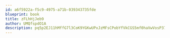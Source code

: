 ```yaml
---
id: a6f5922a-f5c9-4975-a71b-039343735fde
blueprint: book
title: zFLhHjJeb9
author: UMQfspdO1A
description: pq5p2EJ11hMffG7l3CoK9YGKwUPxJzMFsCPobYfVkCGS5mf0haVwVosP37zTFHI1O2yjQU0jjWQ4LO8hpi5OrFupUnUFYLCOymA1
---
```


